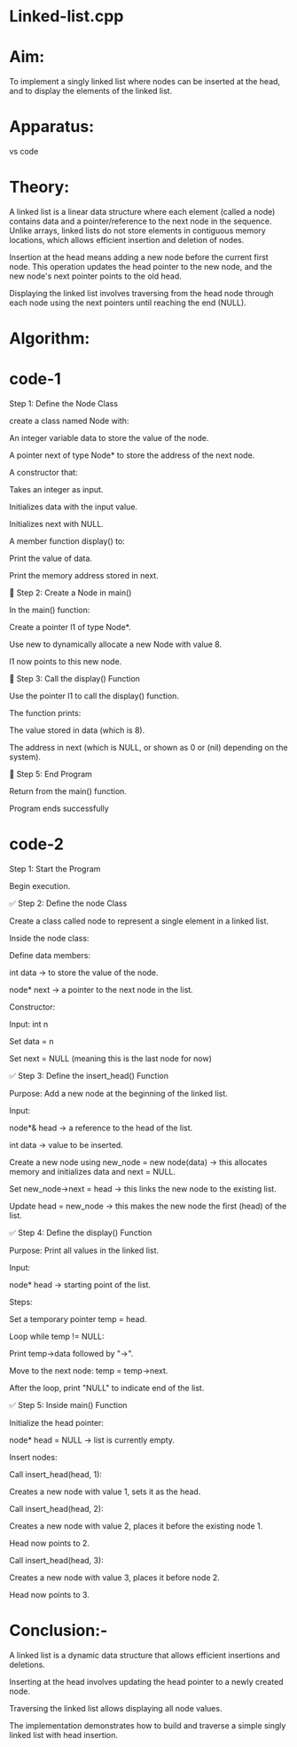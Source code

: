 # Linked-list.cpp
# Aim:

To implement a singly linked list where nodes can be inserted at the head, and to display the elements of the linked list.

# Apparatus:
vs code

# Theory: 
A linked list is a linear data structure where each element (called a node) contains data and a pointer/reference to the next node in the sequence. Unlike arrays, linked lists do not store elements in contiguous memory locations, which allows efficient insertion and deletion of nodes.

Insertion at the head means adding a new node before the current first node. This operation updates the head pointer to the new node, and the new node's next pointer points to the old head.

Displaying the linked list involves traversing from the head node through each node using the next pointers until reaching the end (NULL).

# Algorithm:

# code-1
Step 1: Define the Node Class

create a class named Node with:

An integer variable data to store the value of the node.

A pointer next of type Node* to store the address of the next node.

A constructor that:

Takes an integer as input.

Initializes data with the input value.

Initializes next with NULL.

A member function display() to:

Print the value of data.

Print the memory address stored in next.

🔹 Step 2: Create a Node in main()

In the main() function:

Create a pointer l1 of type Node*.

Use new to dynamically allocate a new Node with value 8.

l1 now points to this new node.

🔹 Step 3: Call the display() Function

Use the pointer l1 to call the display() function.

The function prints:

The value stored in data (which is 8).

The address in next (which is NULL, or shown as 0 or (nil) depending on the system).

🔹 Step 5: End Program

Return from the main() function.

Program ends successfully

# code-2
Step 1: Start the Program

Begin execution.

✅ Step 2: Define the node Class

Create a class called node to represent a single element in a linked list.

Inside the node class:

Define data members:

int data → to store the value of the node.

node* next → a pointer to the next node in the list.

Constructor:

Input: int n

Set data = n

Set next = NULL (meaning this is the last node for now)

✅ Step 3: Define the insert_head() Function

Purpose: Add a new node at the beginning of the linked list.

Input:

node*& head → a reference to the head of the list.

int data → value to be inserted.

Create a new node using new_node = new node(data) → this allocates memory and initializes data and next = NULL.

Set new_node->next = head → this links the new node to the existing list.

Update head = new_node → this makes the new node the first (head) of the list.

✅ Step 4: Define the display() Function

Purpose: Print all values in the linked list.

Input:

node* head → starting point of the list.

Steps:

Set a temporary pointer temp = head.

Loop while temp != NULL:

Print temp->data followed by "->".

Move to the next node: temp = temp->next.

After the loop, print "NULL" to indicate end of the list.

✅ Step 5: Inside main() Function

Initialize the head pointer:

node* head = NULL → list is currently empty.

Insert nodes:

Call insert_head(head, 1):

Creates a new node with value 1, sets it as the head.

Call insert_head(head, 2):

Creates a new node with value 2, places it before the existing node 1.

Head now points to 2.

Call insert_head(head, 3):

Creates a new node with value 3, places it before node 2.

Head now points to 3.

# Conclusion:-
A linked list is a dynamic data structure that allows efficient insertions and deletions.

Inserting at the head involves updating the head pointer to a newly created node.

Traversing the linked list allows displaying all node values.

The implementation demonstrates how to build and traverse a simple singly linked list with head insertion.
